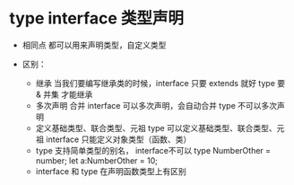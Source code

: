 # type interface 类型声明

- 相同点
    都可以用来声明类型，自定义类型

- 区别：
    - 继承
        当我们要编写继承类的时候，interface 只要 extends 就好
        type 要 & 并集 才能继承
    - 多次声明 合并
        interface 可以多次声明，会自动合并
        type 不可以多次声明
    - 定义基础类型、联合类型、元祖
        type 可以定义基础类型、联合类型、元祖
        interface 只能定义对象类型（函数、类）
    - type 支持简单类型的别名， interface不可以 
        type NumberOther = number;
        let a:NumberOther = 10;
    - interface 和 type 在声明函数类型上有区别
